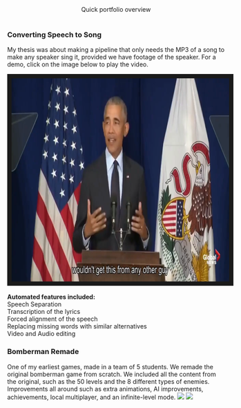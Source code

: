 <div align="center">
Quick portfolio overview

</div>

<br />

### Converting Speech to Song

My thesis was about making a pipeline that only needs the MP3 of a song to make any speaker sing it, provided we have footage of the speaker. For a demo, click on the image below to play the video.

<a href="http://www.youtube.com/watch?feature=player_embedded&v=fEvssG0WurQ
" target="_blank"><img src="./readme-images/speech-to-song-example.png" 
alt="Speech to Song" width="830" height="470" border="10" /></a>

<b>Automated features included:</b> <br />
    Speech Separation <br />
    Transcription of the lyrics <br />
    Forced alignment of the speech <br />
    Replacing missing words with similar alternatives <br />
    Video and Audio editing <br />

### Bomberman Remade
One of my earliest games, made in a team of 5 students.
We remade the original bomberman game from scratch.
We included all the content from the original, such as the 50 levels and the 8 different types of enemies.
Improvements all around such as extra animations, AI improvements, achievements, local multiplayer, and an infinite-level mode.
<img src="./readme-images/bomberman-gameplay.gif">
![](bomberman-gameplay.gif)



